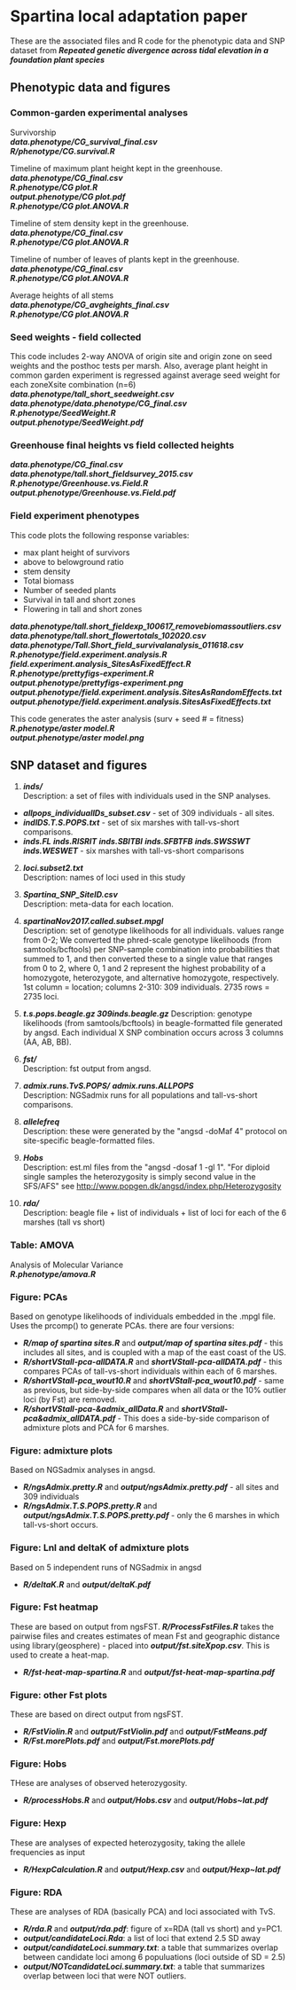 # Spartina local adaptation paper

These are the associated files and R code for the phenotypic data and SNP dataset from ***Repeated genetic divergence across tidal elevation in a foundation plant species*** 

## Phenotypic data and figures  

### Common-garden experimental analyses  
Survivorship  
***data.phenotype/CG_survival_final.csv***  
***R/phenotype/CG.survival.R***  

Timeline of maximum plant height kept in the greenhouse.  
***data.phenotype/CG_final.csv***  
***R.phenotype/CG plot.R***  
***output.phenotype/CG plot.pdf***  
***R.phenotype/CG plot.ANOVA.R***  

Timeline of stem density kept in the greenhouse.  
***data.phenotype/CG_final.csv***  
***R.phenotype/CG plot.ANOVA.R***  

Timeline of number of leaves of plants kept in the greenhouse.  
***data.phenotype/CG_final.csv***  
***R.phenotype/CG plot.ANOVA.R***  

Average heights of all stems  
***data.phenotype/CG_avgheights_final.csv***  
***R.phenotype/CG plot.ANOVA.R***  

### Seed weights - field collected  
This code includes 2-way ANOVA of origin site and origin zone on seed weights and the posthoc tests per marsh. Also, average plant height in common garden experiment is regressed against average seed weight for each zoneXsite combination (n=6)  
***data.phenotype/tall_short_seedweight.csv***  
***data.phenotype/data.phenotype/CG_final.csv***  
***R.phenotype/SeedWeight.R***  
***output.phenotype/SeedWeight.pdf***  

### Greenhouse final heights vs field collected heights  
***data.phenotype/CG_final.csv***  
***data.phenotype/tall.short_fieldsurvey_2015.csv***
***R.phenotype/Greenhouse.vs.Field.R***  
***output.phenotype/Greenhouse.vs.Field.pdf***  

### Field experiment phenotypes  
This code plots the following response variables:  
* max plant height of survivors  
* above to belowground ratio  
* stem density  
* Total biomass  
* Number of seeded plants  
* Survival in tall and short zones  
* Flowering in tall and short zones  

***data.phenotype/tall.short_fieldexp_100617_removebiomassoutliers.csv***  
***data.phenotype/tall.short_flowertotals_102020.csv***  
***data.phenotype/Tall.Short_field_survivalanalysis_011618.csv***  
***R.phenotype/field.experiment.analysis.R***  
***field.experiment.analysis_SitesAsFixedEffect.R***  
***R.phenotype/prettyfigs-experiment.R***  
***output.phenotype/prettyfigs-experiment.png***  
***output.phenotype/field.experiment.analysis.SitesAsRandomEffects.txt***  
***output.phenotype/field.experiment.analysis.SitesAsFixedEffects.txt***  

This code generates the aster analysis (surv + seed # = fitness)  
***R.phenotype/aster model.R***  
***output.phenotype/aster model.png***  

## SNP dataset and figures  

1) ***inds/***  
Description: a set of files with individuals used in the SNP analyses.  
* ***allpops_individualIDs_subset.csv*** - set of 309 individuals - all sites.  
* ***indIDS.T.S.POPS.txt*** - set of six marshes with tall-vs-short comparisons.  
* ***inds.FL*** ***inds.RISRIT*** ***inds.SBITBI*** ***inds.SFBTFB*** ***inds.SWSSWT*** ***inds.WESWET*** - six marshes with tall-vs-short comparisons  

2) ***loci.subset2.txt***  
Description: names of loci used in this study  

3) ***Spartina_SNP_SiteID.csv***  
Description: meta-data for each location.  

4) ***spartinaNov2017.called.subset.mpgl***  
Description: set of genotype likelihoods for all individuals. values range from 0-2; We converted the phred-scale genotype likelihoods (from samtools/bcftools) per SNP-sample combination into probabilities that summed to 1, and then converted these to a single value that ranges from 0 to 2, where 0, 1 and 2 represent the highest probability of a homozygote, heterozygote, and alternative homozygote, respectively. 1st column = location; columns 2-310: 309 individuals. 2735 rows = 2735 loci. 

5) ***t.s.pops.beagle.gz 309inds.beagle.gz***
Description: genotype likelihoods (from samtools/bcftools) in beagle-formatted file generated by angsd. Each individual X SNP combination occurs across 3 columns (AA, AB, BB).

6) ***fst/***  
Description: fst output from angsd.  

7) ***admix.runs.TvS.POPS/*** ***admix.runs.ALLPOPS***  
Description: NGSadmix runs for all populations and tall-vs-short comparisons.

8) ***allelefreq***  
Description: these were generated by the "angsd -doMaf 4" protocol on site-specific beagle-formatted files.  

9) ***Hobs***  
Description: est.ml files from the "angsd -dosaf 1 -gl 1". "For diploid single samples the heterozygosity is simply second value in the SFS/AFS" see http://www.popgen.dk/angsd/index.php/Heterozygosity  

10) ***rda/***  
Description: beagle file + list of individuals + list of loci for each of the 6 marshes (tall vs short)  

### Table: AMOVA  
Analysis of Molecular Variance  
***R.phenotype/amova.R***  

### Figure: PCAs  
Based on genotype likelihoods of individuals embedded in the .mpgl file.  Uses the prcomp() to generate PCAs. there are four versions:  
* ***R/map of spartina sites.R*** and ***output/map of spartina sites.pdf*** - this includes all sites, and is coupled with a map of the east coast of the US.  
* ***R/shortVStall-pca-allDATA.R*** and ***shortVStall-pca-allDATA.pdf*** - this compares PCAs of tall-vs-short individuals within each of 6 marshes.     
* ***R/shortVStall-pca_wout10.R*** and ***shortVStall-pca_wout10.pdf*** - same as previous, but side-by-side compares when all data or the 10% outlier loci (by Fst) are removed.  
* ***R/shortVStall-pca-&admix_allData.R*** and ***shortVStall-pca&admix_allDATA.pdf*** - This does a side-by-side comparison of admixture plots and PCA for 6 marshes.    

### Figure: admixture plots  
Based on NGSadmix analyses in angsd.  
* ***R/ngsAdmix.pretty.R*** and ***output/ngsAdmix.pretty.pdf***  - all sites and 309 individuals  
* ***R/ngsAdmix.T.S.POPS.pretty.R*** and ***output/ngsAdmix.T.S.POPS.pretty.pdf*** - only the 6 marshes in which tall-vs-short occurs.   

### Figure: Lnl and deltaK of admixture plots  
Based on 5 independent runs of NGSadmix in angsd  
* ***R/deltaK.R*** and ***output/deltaK.pdf***  

### Figure: Fst heatmap
These are based on output from ngsFST. ***R/ProcessFstFiles.R*** takes the pairwise files and creates estimates of mean Fst and geographic distance using library(geosphere) - placed into ***output/fst.siteXpop.csv***. This is used to create a heat-map.  
* ***R/fst-heat-map-spartina.R*** and ***output/fst-heat-map-spartina.pdf***  

### Figure: other Fst plots  
These are based on direct output from ngsFST.  
* ***R/FstViolin.R*** and ***output/FstViolin.pdf*** and ***output/FstMeans.pdf***  
* ***R/Fst.morePlots.pdf*** and ***output/Fst.morePlots.pdf***  

### Figure: Hobs  
THese are analyses of observed heterozygosity.  
* ***R/processHobs.R*** and ***output/Hobs.csv*** and ***output/Hobs~lat.pdf***  

### Figure: Hexp  
These are analyses of expected heterozygosity, taking the allele frequencies as input    
* ***R/HexpCalculation.R*** and ***output/Hexp.csv*** and ***output/Hexp~lat.pdf***  

### Figure: RDA  
These are analyses of RDA (basically PCA) and loci associated with TvS.  
* ***R/rda.R*** and ***output/rda.pdf***: figure of x=RDA (tall vs short) and y=PC1.  
* ***output/candidateLoci.Rda***: a list of loci that extend 2.5 SD away  
* ***output/candidateLoci.summary.txt***: a table that summarizes overlap between candidate loci among 6 populuations (loci outside of SD = 2.5)  
* ***output/NOTcandidateLoci.summary.txt***: a table that summarizes overlap between loci that were NOT outliers.  

